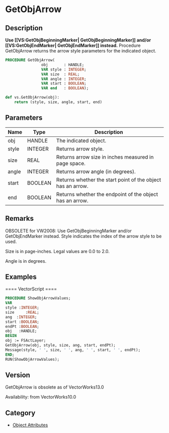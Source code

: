 # GetObjArrow

## Description
<b>Use [[VS:GetObjBeginningMarker| GetObjBeginningMarker]] and/or [[VS:GetObjEndMarker| GetObjEndMarker]] instead.</b>
Procedure GetObjArrow returns the arrow style parameters for the indicated object.

```pascal
PROCEDURE GetObjArrow(
				obj       : HANDLE;
				VAR style : INTEGER;
				VAR size  : REAL;
				VAR angle : INTEGER;
				VAR start : BOOLEAN;
				VAR end   : BOOLEAN);
```

```python
def vs.GetObjArrow(obj):
    return (style, size, angle, start, end)
```

## Parameters
|Name|Type|Description|
|---|---|---|
|obj|HANDLE|The indicated object.|
|style|INTEGER|Returns arrow style.|
|size|REAL|Returns arrow size in inches measured in page space.|
|angle|INTEGER|Returns arrow angle (in degrees).|
|start|BOOLEAN|Returns whether the start point of the object has an arrow.|
|end|BOOLEAN|Returns whether the endpoint of the object has an arrow.|

## Remarks
OBSOLETE for VW2008: Use GetObjBeginningMarker and/or GetObjEndMarker instead.
Style indicates the index of the arrow style to be used.

Size is in page-inches. Legal values are 0.0 to 2.0.

Angle is in degrees.

## Examples
==== VectorScript ====
```pascal
PROCEDURE ShowObjArrowValues;
VAR
style :INTEGER;
size	 :REAL;
ang	 :INTEGER;
start :BOOLEAN;
endPt :BOOLEAN;
obj   :HANDLE;
BEGIN
obj := FSActLayer;
GetObjArrow(obj, style, size, ang, start, endPt);
Message(style, ' ', size, ' ', ang, ' ', start, ' ', endPt);
END;
RUN(ShowObjArrowValues);
```

## Version
GetObjArrow is obsolete as of VectorWorks13.0<P>


Availability: from VectorWorks10.0

## Category
* [Object Attributes](../Categories/Object%20Attributes.md)
